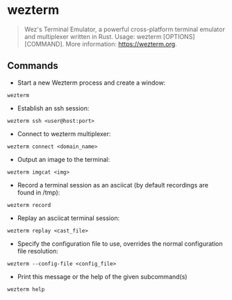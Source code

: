 # wezterm

> Wez's Terminal Emulator, a powerful cross-platform terminal emulator and multiplexer written in Rust.
> Usage: wezterm [OPTIONS] [COMMAND].
> More information: https://wezterm.org.

## Commands

- Start a new Wezterm process and create a window:

`wezterm`

- Establish an ssh session:

`wezterm ssh <user@host:port>`

- Connect to wezterm multiplexer:

`wezterm connect <domain_name>`

- Output an image to the terminal:

`wezterm imgcat <img>`

- Record a terminal session as an asciicat (by default recordings are found in /tmp):

`wezterm record`

- Replay an asciicat terminal session:

`wezterm replay <cast_file>`

- Specify the configuration file to use, overrides the normal configuration file resolution:

`wezterm --config-file <config_file>`

- Print this message or the help of the given subcommand(s)

`wezterm help`
